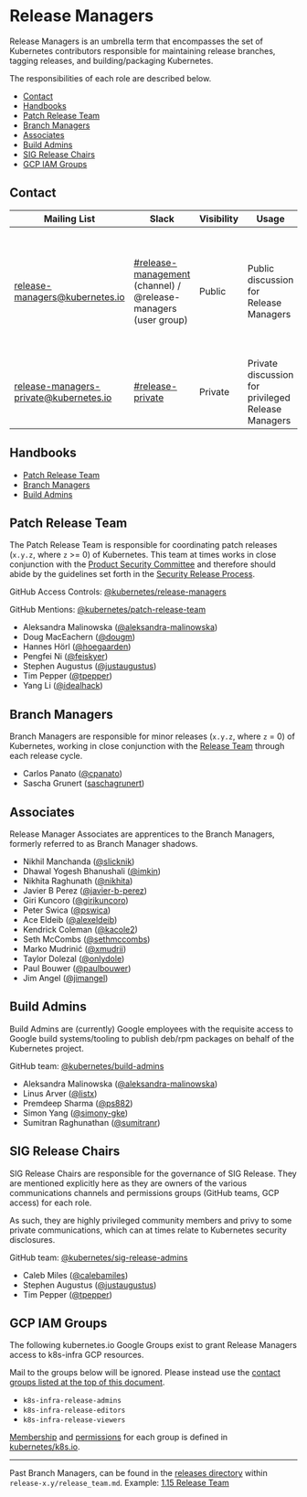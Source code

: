 # Release Managers <!-- omit in toc -->

Release Managers is an umbrella term that encompasses the set of Kubernetes contributors responsible for maintaining release branches, tagging releases, and building/packaging Kubernetes.

The responsibilities of each role are described below.

- [Contact](#contact)
- [Handbooks](#handbooks)
- [Patch Release Team](#patch-release-team)
- [Branch Managers](#branch-managers)
- [Associates](#associates)
- [Build Admins](#build-admins)
- [SIG Release Chairs](#sig-release-chairs)
- [GCP IAM Groups](#gcp-iam-groups)

## Contact

| Mailing List | Slack | Visibility | Usage | Membership |
|---|---|---|---|---|
| [release-managers@kubernetes.io](mailto:release-managers@kubernetes.io) | [#release-management](https://kubernetes.slack.com/messages/CJH2GBF7Y) (channel) / @release-managers (user group) | Public | Public discussion for Release Managers | All Release Managers (Patch Release Team, Branch Managers, Associates, Build Admins, SIG Chairs) |
| [release-managers-private@kubernetes.io](mailto:release-managers-private@kubernetes.io)| [#release-private](https://kubernetes.slack.com/messages/GKEA5EL67) | Private | Private discussion for privileged Release Managers | Patch Release Team, Build Admins, SIG Chairs |

## Handbooks

- [Patch Release Team](/release-engineering/role-handbooks/patch-release-team.md)
- [Branch Managers](/release-engineering/role-handbooks/branch-manager.md)
- [Build Admins](/release-engineering/packaging.md)

## Patch Release Team

The Patch Release Team is responsible for coordinating patch releases (`x.y.z`, where `z` >= 0) of Kubernetes. This team at times works in close conjunction with the [Product Security Committee](https://git.k8s.io/community/committee-product-security/README.md) and therefore should abide by the guidelines set forth in the [Security Release Process](https://git.k8s.io/security/security-release-process.md). 

GitHub Access Controls: [@kubernetes/release-managers](https://github.com/orgs/kubernetes/teams/release-managers)

GitHub Mentions: [@kubernetes/patch-release-team](https://github.com/orgs/kubernetes/teams/patch-release-team)

- Aleksandra Malinowska ([@aleksandra-malinowska](https://github.com/aleksandra-malinowska))
- Doug MacEachern ([@dougm](https://github.com/dougm))
- Hannes Hörl ([@hoegaarden](https://github.com/hoegaarden))
- Pengfei Ni ([@feiskyer](https://github.com/feiskyer))
- Stephen Augustus ([@justaugustus](https://github.com/justaugustus))
- Tim Pepper ([@tpepper](https://github.com/tpepper))
- Yang Li ([@idealhack](https://github.com/idealhack))

## Branch Managers

Branch Managers are responsible for minor releases (`x.y.z`, where `z` = 0) of Kubernetes, working in close conjunction with the [Release Team](/release-team/README.md) through each release cycle.

- Carlos Panato ([@cpanato](https://github.com/cpanato))
- Sascha Grunert ([saschagrunert](https://github.com/saschagrunert))

## Associates

Release Manager Associates are apprentices to the Branch Managers, formerly referred to as Branch Manager shadows.

- Nikhil Manchanda ([@slicknik](https://github.com/slicknik))
- Dhawal Yogesh Bhanushali ([@imkin](https://github.com/imkin))
- Nikhita Raghunath ([@nikhita](https://github.com/nikhita))
- Javier B Perez ([@javier-b-perez](https://github.com/javier-b-perez))
- Giri Kuncoro ([@girikuncoro](https://github.com/girikuncoro))
- Peter Swica ([@pswica](https://github.com/pswica))
- Ace Eldeib ([@alexeldeib](https://github.com/alexeldeib))
- Kendrick Coleman ([@kacole2](https://github.com/kacole2))
- Seth McCombs ([@sethmccombs](https://github.com/sethmccombs))
- Marko Mudrinić ([@xmudrii](https://github.com/xmudrii))
- Taylor Dolezal ([@onlydole](https://github.com/onlydole))
- Paul Bouwer ([@paulbouwer](https://github.com/paulbouwer))
- Jim Angel ([@jimangel](https://github.com/jimangel))

## Build Admins

Build Admins are (currently) Google employees with the requisite access to Google build systems/tooling to publish deb/rpm packages on behalf of the Kubernetes project.

GitHub team: [@kubernetes/build-admins](https://github.com/orgs/kubernetes/teams/build-admins)

- Aleksandra Malinowska ([@aleksandra-malinowska](https://github.com/aleksandra-malinowska))
- Linus Arver ([@listx](https://github.com/listx))
- Premdeep Sharma ([@ps882](https://github.com/ps882))
- Simon Yang ([@simony-gke](https://github.com/simony-gke))
- Sumitran Raghunathan ([@sumitranr](https://github.com/sumitranr))

## SIG Release Chairs

SIG Release Chairs are responsible for the governance of SIG Release. They are mentioned explicitly here as they are owners of the various communications channels and permissions groups (GitHub teams, GCP access) for each role.

As such, they are highly privileged community members and privy to some private communications, which can at times relate to Kubernetes security disclosures.

GitHub team: [@kubernetes/sig-release-admins](https://github.com/orgs/kubernetes/teams/sig-release-admins)

- Caleb Miles ([@calebamiles](https://github.com/calebamiles))
- Stephen Augustus ([@justaugustus](https://github.com/justaugustus))
- Tim Pepper ([@tpepper](https://github.com/tpepper))

## GCP IAM Groups

The following kubernetes.io Google Groups exist to grant Release Managers access to k8s-infra GCP resources.

Mail to the groups below will be ignored. Please instead use the [contact groups listed at the top of this document](#contact).

- `k8s-infra-release-admins`
- `k8s-infra-release-editors`
- `k8s-infra-release-viewers`

[Membership](https://git.k8s.io/k8s.io/groups/groups.yaml) and [permissions](https://git.k8s.io/k8s.io/infra/gcp/ensure-release-projects.sh) for each group is defined in [kubernetes/k8s.io](https://git.k8s.io/k8s.io).

---

Past Branch Managers, can be found in the [releases directory](/releases) within `release-x.y/release_team.md`.
Example: [1.15 Release Team](/releases/release-1.15/release_team.md)

